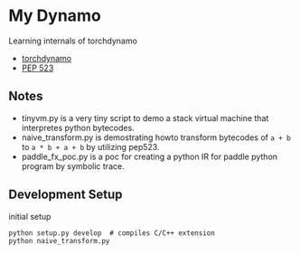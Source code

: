 # My Dynamo

Learning internals of torchdynamo

- [torchdynamo](https://github.com/pytorch/torchdynamo)
- [PEP 523](https://www.python.org/dev/peps/pep-0523/)

## Notes

- tinyvm.py is a very tiny script to demo a stack virtual machine that interpretes python bytecodes.
- naive_transform.py is demostrating howto transform bytecodes of `a + b` to `a * b + a + b` by utilizing pep523.
- paddle_fx_poc.py is a poc for creating a python IR for paddle python program by symbolic trace.

## Development Setup

initial setup
```
python setup.py develop  # compiles C/C++ extension
python naive_transform.py
```
